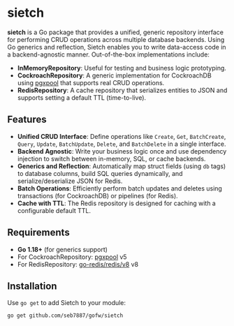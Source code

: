 # sietch

**sietch** is a Go package that provides a unified, generic repository interface for performing CRUD operations across multiple database backends. Using Go generics and reflection, Sietch enables you to write data-access code in a backend-agnostic manner. Out-of-the-box implementations include:

- **InMemoryRepository**: Useful for testing and business logic prototyping.
- **CockroachRepository**: A generic implementation for CockroachDB using [pgxpool](https://github.com/jackc/pgx) that supports real CRUD operations.
- **RedisRepository**: A cache repository that serializes entities to JSON and supports setting a default TTL (time-to-live).

## Features

- **Unified CRUD Interface**: Define operations like `Create`, `Get`, `BatchCreate`, `Query`, `Update`, `BatchUpdate`, `Delete`, and `BatchDelete` in a single interface.
- **Backend Agnostic**: Write your business logic once and use dependency injection to switch between in-memory, SQL, or cache backends.
- **Generics and Reflection**: Automatically map struct fields (using `db` tags) to database columns, build SQL queries dynamically, and serialize/deserialize JSON for Redis.
- **Batch Operations**: Efficiently perform batch updates and deletes using transactions (for CockroachDB) or pipelines (for Redis).
- **Cache with TTL**: The Redis repository is designed for caching with a configurable default TTL.

## Requirements

- **Go 1.18+** (for generics support)
- For CockroachRepository: [pgxpool](https://github.com/jackc/pgx) v5
- For RedisRepository: [go-redis/redis/v8](https://github.com/go-redis/redis) v8

## Installation

Use `go get` to add Sietch to your module:

```sh
go get github.com/seb7887/gofw/sietch
